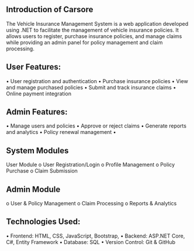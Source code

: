 <h2>Introduction of Carsore </h2>
<p>
The Vehicle Insurance Management System is a web application developed using .NET to facilitate the management of vehicle insurance policies. It allows users to register, purchase insurance policies, and manage claims while providing an admin panel for policy management and claim processing.
</p>

<p>
  <h2>
  User Features: </h2>

•	User registration and authentication
•	Purchase insurance policies
•	View and manage purchased policies
•	Submit and track insurance claims
•	Online payment integration

<h2>
Admin Features:</h2>

•	Manage users and policies
•	Approve or reject claims
•	Generate reports and analytics
•	Policy renewal management
•	
<h2>
System Modules</h2>
User Module
o	User Registration/Login
o	Profile Management
o	Policy Purchase
o	Claim Submission
<h2>
Admin Module</h2>
o	User & Policy Management
o	Claim Processing
o	Reports & Analytics

<h2>
Technologies Used: </h2>

•	Frontend: HTML, CSS, JavaScript, Bootstrap,
•	Backend: ASP.NET Core, C#, Entity Framework
•	Database: SQL
•	Version Control: Git & GitHub


</p>
